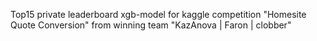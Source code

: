 Top15 private leaderboard xgb-model for kaggle competition "Homesite Quote Conversion" 
from winning team "KazAnova | Faron | clobber"

